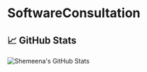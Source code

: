# SoftwareConsultation

## 📈 GitHub Stats
![Shemeena's GitHub Stats](https://github-readme-stats.vercel.app/api?username=ShemeenaRawther&show_icons=true&theme=radical)
